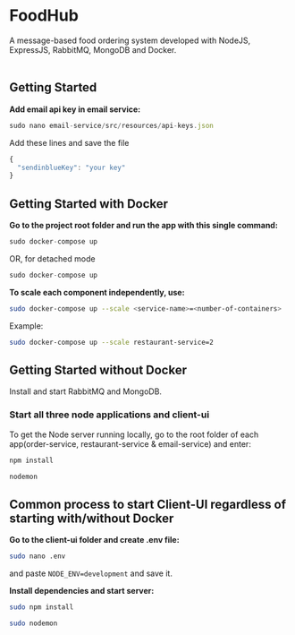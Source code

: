 # FoodHub

A message-based food ordering system developed with NodeJS, ExpressJS, RabbitMQ, MongoDB and Docker. <br><br>

## Getting Started
**Add email api key in email service:**  

  ```javascript
  sudo nano email-service/src/resources/api-keys.json
  ```
  Add these lines and save the file
  ```javascript
  {
    "sendinblueKey": "your key"
  }
  ```

## Getting Started with Docker
**Go to the project root folder and run the app with this single command:**  

  ```javascript
  sudo docker-compose up
  ```
  OR, for detached mode
  
  ```javascript
  sudo docker-compose up
  ```
  

**To scale each component independently, use:**
  ```bash
  sudo docker-compose up --scale <service-name>=<number-of-containers>
  ```

Example:
  ```bash
  sudo docker-compose up --scale restaurant-service=2
  ```
## Getting Started without Docker
Install and start RabbitMQ and MongoDB. </br>

### Start all three node applications and client-ui
To get the Node server running locally, go to the root folder of each app(order-service, restaurant-service & email-service) and enter:

```sh
npm install
```

```sh
nodemon
```

## Common process to start Client-UI regardless of starting with/without Docker

**Go to the client-ui folder and create .env file:**
  ```bash
  sudo nano .env
  ```
and paste `NODE_ENV=development` and save it.

**Install dependencies and start server:**
  ```bash
  sudo npm install
  ```
  
  ```bash
  sudo nodemon
  ```
